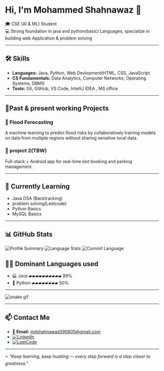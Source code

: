 # Hi, I'm Mohammed Shahnawaz 👋  
🎓 CSE (AI & ML) Student  
💻 Strong foundation in java and python(basic) Languages, specialize in building web Application  & problem solving  

---

## 🛠️ Skills
- **Languages:** Java, Python, Web Devlopment(HTML, CSS, JavaScript  
- **CS Fundamentals:** Data Analytics, Computer Networks, Operating Systems, DBMS  
- **Tools:** Git, GitHub, VS Code, IntelliJ IDEA , MS office

---
## 🔭Past & present working Projects

### 🚀 Flood Forecasting  
A machine learning to predict flood risks by collaboratively training models on data from multiple regions without sharing sensitive local data.

### 📱 project 2(TBW)  
Full-stack + Android app for real-time slot booking and parking management.

---

## 🌱 Currently Learning  
- Java DSA (Backtracking)
- problem solving(Leetcode)  
- Python Basics  
- MySQL Basics  

---

## 📊 GitHub Stats

![Profile Summary](https://github-profile-summary-cards.vercel.app/api/cards/profile-details?username=Mdshahnawaz9&theme=tokyonight)
![Language Stats](https://github-profile-summary-cards.vercel.app/api/cards/repos-per-language?username=Mdshahnawaz9&theme=tokyonight)
![Commit Language](https://github-profile-summary-cards.vercel.app/api/cards/most-commit-language?username=Mdshahnawaz9&theme=tokyonight)

 
## 🧑‍💻 Dominant Languages used
- 💻 Java ▰▰▰▰▰▰▰▰▰▰ 99%
- 🐍 Python ▰▰▰▰▰▰▰▰ 50%



---



  

<!-- Contribution Snake -->
![snake gif](https://github.com/imadumar/imadumar/blob/output/github-contribution-grid-snake.svg)

---

## 📫 Contact Me  
- 📧 **Email:** mdshahnawaz090605@gmail.com  
- [![LinkedIn](https://img.shields.io/badge/LinkedIn-blue?logo=linkedin&style=for-the-badge)](https://www.linkedin.com/in/mohammed-shahnawaz0965)
- [![LeetCode](https://img.shields.io/badge/LeetCode-orange?logo=leetcode&style=for-the-badge)](https://leetcode.com/u/Shahnawaz965/)

---

⭐ *"Keep learning, keep hustling — every step forward is a step closer to greatness."*
